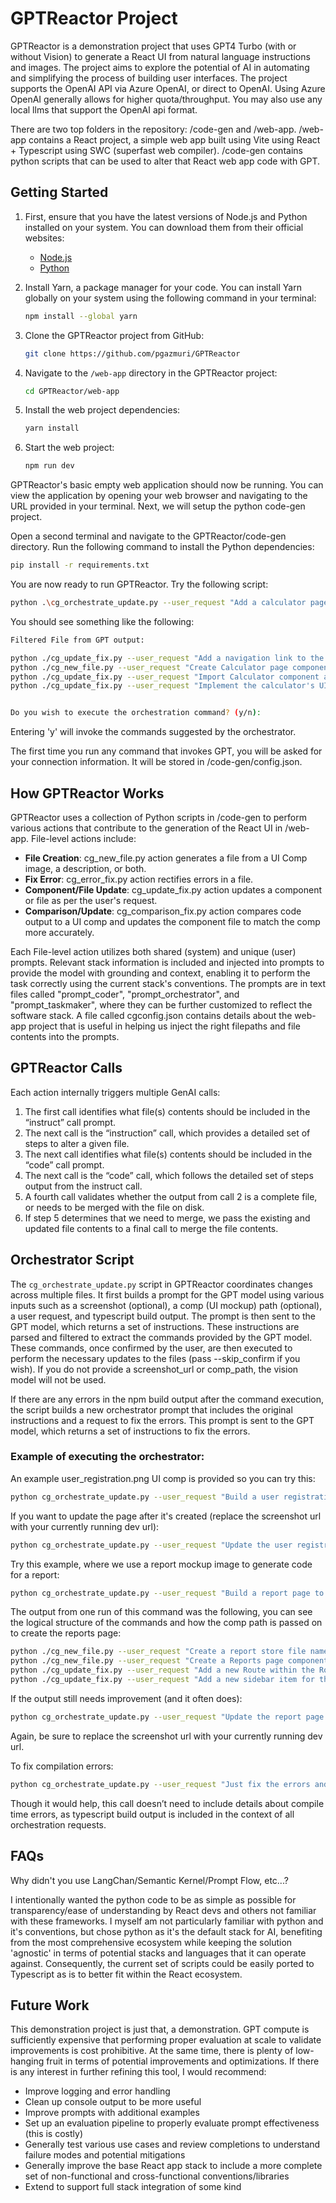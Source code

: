 # GPTReactor Project

GPTReactor is a demonstration project that uses GPT4 Turbo (with or without Vision) to generate a React UI from natural language instructions and images. The project aims to explore the potential of AI in automating and simplifying the process of building user interfaces. The project supports the OpenAI API via Azure OpenAI, or direct to OpenAI. Using Azure OpenAI generally allows for higher quota/throughput. You may also use any local llms that support the OpenAI api format.

There are two top folders in the repository: /code-gen and /web-app. /web-app contains a React project, a simple web app built using Vite using React + Typescript using SWC (superfast web compiler). /code-gen contains python scripts that can be used to alter that React web app code with GPT. 

## Getting Started

1. First, ensure that you have the latest versions of Node.js and Python installed on your system. You can download them from their official websites:

    - [Node.js](https://nodejs.org/)
    - [Python](https://www.python.org/)

2. Install Yarn, a package manager for your code. You can install Yarn globally on your system using the following command in your terminal:

    ```bash
    npm install --global yarn
    ```

3. Clone the GPTReactor project from GitHub:

    ```bash
    git clone https://github.com/pgazmuri/GPTReactor
    ```

4. Navigate to the `/web-app` directory in the GPTReactor project:

    ```bash
    cd GPTReactor/web-app
    ```

5. Install the web project dependencies:

    ```bash
    yarn install
    ```

6. Start the web project:

    ```bash
    npm run dev
    ```

GPTReactor's basic empty web application should now be running. You can view the application by opening your web browser and navigating to the URL provided in your terminal. Next, we will setup the python code-gen project.

Open a second terminal and navigate to the GPTReactor/code-gen directory. Run the following command to install the Python dependencies:

```bash
pip install -r requirements.txt
```

You are now ready to run GPTReactor. Try the following script:

```bash
python .\cg_orchestrate_update.py --user_request "Add a calculator page to the application."
```

You should see something like the following:

```bash
Filtered File from GPT output:

python ./cg_update_fix.py --user_request "Add a navigation link to the Calculator page in the sidebarItems array, using CalculatorIcon for the icon and 'Calculator' as the text." --code_path ../web-app/src/components/Sidebar.tsx
python ./cg_new_file.py --user_request "Create Calculator page component with a basic structure, including placeholders for display and buttons." --code_path ../web-app/src/pages/Calculator.tsx
python ./cg_update_fix.py --user_request "Import Calculator component and add a route for '/calculator' that renders the Calculator component." --code_path ../web-app/src/App.tsx
python ./cg_update_fix.py --user_request "Implement the calculator's UI including a display area and buttons for digits 0-9, addition, subtraction, multiplication, division, and an equals button in a grid layout." --code_path ../web-app/src/pages/Calculator.tsx


Do you wish to execute the orchestration command? (y/n):
```

Entering 'y' will invoke the commands suggested by the orchestrator.

The first time you run any command that invokes GPT, you will be asked for your connection information. It will be stored in /code-gen/config.json.

## How GPTReactor Works

GPTReactor uses a collection of Python scripts in /code-gen to perform various actions that contribute to the generation of the React UI in /web-app. File-level actions include:

- **File Creation**: cg_new_file.py action generates a file from a UI Comp image, a description, or both.
- **Fix Error**: cg_error_fix.py action rectifies errors in a file.
- **Component/File Update**: cg_update_fix.py action updates a component or file as per the user's request.
- **Comparison/Update**: cg_comparison_fix.py action compares code output to a UI comp and updates the component file to match the comp more accurately.

Each File-level action utilizes both shared (system) and unique (user) prompts. Relevant stack information is included and injected into prompts to provide the model with grounding and context, enabling it to perform the task correctly using the current stack's conventions. The prompts are in text files called "prompt_coder", "prompt_orchestrator", and "prompt_taskmaker", where they can be further customized to reflect the software stack. A file called cgconfig.json contains details about the web-app project that is useful in helping us inject the right filepaths and file contents into the prompts.

## GPTReactor Calls

Each action internally triggers multiple GenAI calls:

1. The first call identifies what file(s) contents should be included in the “instruct” call prompt.
2. The next call is the “instruction” call, which provides a detailed set of steps to alter a given file.
3. The next call identifies what file(s) contents should be included in the “code” call prompt.
4. The next call is the “code” call, which follows the detailed set of steps output from the instruct call.
5. A fourth call validates whether the output from call 2 is a complete file, or needs to be merged with the file on disk.
6. If step 5 determines that we need to merge, we pass the existing and updated file contents to a final call to merge the file contents.

## Orchestrator Script

The `cg_orchestrate_update.py` script in GPTReactor coordinates changes across multiple files. It first builds a prompt for the GPT model using various inputs such as a screenshot (optional), a comp (UI mockup) path (optional), a user request, and typescript build output. The prompt is then sent to the GPT model, which returns a set of instructions. These instructions are parsed and filtered to extract the commands provided by the GPT model. These commands, once confirmed by the user, are then executed to perform the necessary updates to the files (pass --skip_confirm if you wish). If you do not provide a screenshot_url or comp_path, the vision model will not be used.

If there are any errors in the npm build output after the command execution, the script builds a new orchestrator prompt that includes the original instructions and a request to fix the errors. This prompt is sent to the GPT model, which returns a set of instructions to fix the errors.

### Example of executing the orchestrator:

An example user_registration.png UI comp is provided so you can try this:

```bash
python cg_orchestrate_update.py --user_request "Build a user registration page based on the provided comp. When the form is submitted, update the name and email in the userstore. Use the route /register and add a sidebar menu item." --comp_path ./examples/user_registration.png
```

If you want to update the page after it's created (replace the screenshot url with your currently running dev url):

```bash
python cg_orchestrate_update.py --user_request "Update the user registration page to ensure the form is left aligned and to better match the comp" --comp_path ./examples/user_registration.png --screenshot_url http://localhost:5173/register
```

Try this example, where we use a report mockup image to generate code for a report:

```bash
python cg_orchestrate_update.py --user_request "Build a report page to match the comp. Mock the data in a reportStore. Add a link to the sidebar." --comp_path ./examples/report.png
```

The output from one run of this command was the following, you can see the logical structure of the commands and how the comp path is passed on to create the reports page:

```bash
python ./cg_new_file.py --user_request "Create a report store file named reportStore.ts in the store directory. Add mock data that includes various metrics to be displayed on the report page, such as bar chart data, pie chart data, and statistics." --code_path ../web-app/src/store/reportStore.ts
python ./cg_new_file.py --user_request "Create a Reports page component named Reports.tsx in the pages directory. This component should include placeholders for the different charts and metrics that will match the comp as closely as possible, utilizing inline styles and MUI components where helpful." --code_path ../web-app/src/pages/Reports/Reports.tsx --comp_path ./examples/reports.jpg
python ./cg_update_fix.py --user_request "Add a new Route within the Router component in App.tsx for the Reports page. The path should be '/reports' and the element should be the newly created Reports component." --code_path ../web-app/src/App.tsx
python ./cg_update_fix.py --user_request "Add a new sidebar item for the Reports page with a corresponding icon and text, 'Reports'. The path should be '/reports'." --code_path ../web-app/src/components/Sidebar.tsx  
```

If the output still needs improvement (and it often does):

```bash
python cg_orchestrate_update.py --user_request "Update the report page to better match the comp. use or improve the mock data in reportstore. import additional libraries as needed to ensure you can display the charts and graphs and indicators needed." --comp_path ./examples/reports.jpg --screenshot_url http://localhost:5173/reports
```

Again, be sure to replace the screenshot url with your currently running dev url.

To fix compilation errors:

```bash
python cg_orchestrate_update.py --user_request "Just fix the errors and make it work."
```

Though it would help, this call doesn’t need to include details about compile time errors, as typescript build output is included in the context of all orchestration requests.

## FAQs

Why didn't you use LangChan/Semantic Kernel/Prompt Flow, etc...?

I intentionally wanted the python code to be as simple as possible for transparency/ease of understanding by React devs and others not familiar with these frameworks. I myself am not particularly familiar with python and it's conventions, but chose python as it's the default stack for AI, benefiting from the most comprehensive ecosystem while keeping the solution 'agnostic' in terms of potential stacks and languages that it can operate against. Consequently, the current set of scripts could be easily ported to Typescript as is to better fit within the React ecosystem.

## Future Work
This demonstration project is just that, a demonstration. GPT compute is sufficiently expensive that performing proper evaluation at scale to validate improvements is cost prohibitive. At the same time, there is plenty of low-hanging fruit in terms of potential improvements and optimizations. If there is any interest in further refining this tool, I would recommend:

* Improve logging and error handling
* Clean up console output to be more useful
* Improve prompts with additional examples
* Set up an evaluation pipeline to properly evaluate prompt effectiveness (this is costly)
* Generally test various use cases and review completions to understand failure modes and potential mitigations
* Generally improve the base React app stack to include a more complete set of non-functional and cross-functional conventions/libraries
* Extend to support full stack integration of some kind
